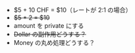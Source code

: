 - $5 + 10 CHF = $10（レートが 2:1 の場合）
- ~~$5 \* 2 = $10~~
- amount を private にする
- ~~Dollar の副作用どうする？~~
- Money の丸め処理どうする？
